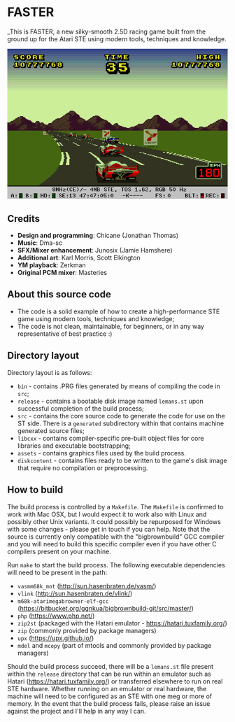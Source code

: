 # FASTER

_This is FASTER, a new silky-smooth 2.5D racing game built from the ground up for the Atari STE using modern tools, techniques and knowledge.

![Screenshot of current progress](https://github.com/jonathanopalise/le-mans-minigame/blob/main/screenshot.png)

## Credits

* **Design and programming**: Chicane (Jonathan Thomas)
* **Music**: Dma-sc
* **SFX/Mixer enhancement**: Junosix (Jamie Hamshere)
* **Additional art**: Karl Morris, Scott Elkington
* **YM playback**: Zerkman
* **Original PCM mixer**: Masteries 

## About this source code

* The code is a solid example of how to create a high-performance STE game using modern tools, techniques and knowledge;
* The code is not clean, maintainable, for beginners, or in any way representative of best practice :)

## Directory layout

Directory layout is as follows:

* `bin` - contains .PRG files generated by means of compiling the code in `src`;
* `release` - contains a bootable disk image named `lemans.st` upon successful completion of the build process;
* `src` - contains the core source code to generate the code for use on the ST side. There is a `generated` subdirectory within that contains machine generated source files;
* `libcxx` - contains compiler-specific pre-built object files for core libraries and executable bootstrapping;
* `assets` - contains graphics files used by the build process.
* `diskcontent` - contains files ready to be written to the game's disk image that require no compilation or preprocessing.

## How to build

The build process is controlled by a `Makefile`. The `Makefile` is confirmed to work with Mac OSX, but I would expect it to work also with Linux and possibly other Unix variants. It could possibly be repurposed for Windows with some changes - please get in touch if you can help. Note that the source is currently only compatible with the "bigbrownbuild" GCC compiler and you will need to build this specific compiler even if you have other C compilers present on your machine. 

Run `make` to start the build process. The following executable dependencies will need to be present in the path:

- `vasmm68k_mot` (http://sun.hasenbraten.de/vasm/)
- `vlink` (http://sun.hasenbraten.de/vlink/)
- `m68k-atarimegabrowner-elf-gcc` (https://bitbucket.org/ggnkua/bigbrownbuild-git/src/master/)
- `php` (https://www.php.net/)
- `zip2st` (packaged with the Hatari emulator - https://hatari.tuxfamily.org/)
- `zip` (commonly provided by package managers)
- `upx` (https://upx.github.io/)
- `mdel` and `mcopy` (part of mtools and commonly provided by package managers)

Should the build process succeed, there will be a `lemans.st` file present within the `release` directory that can be run within an emulator such as Hatari (https://hatari.tuxfamily.org/) or transferred elsewhere to run on real STE hardware. Whether running on an emulator or real hardware, the machine will need to be configured as an STE with one meg or more of memory. In the event that the build process fails, please raise an issue against the project and I'll help in any way I can.
